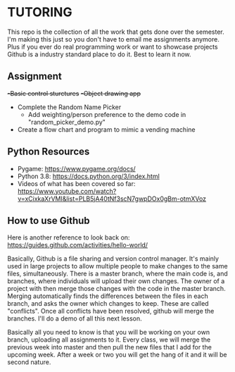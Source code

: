# TUTORING

This repo is the collection of all the work that gets done over the semester. I'm making this just so you don't have to email me assignments anymore. Plus if you ever do real programming work or want to showcase projects Github is a industry standard place to do it. Best to learn it now.

## Assignment

~~-Basic control sturctures~~
~~-Object drawing app~~
- Complete the Random Name Picker
	- Add weighting/person preference to the demo code in "random_picker_demo.py"
- Create a flow chart and program to mimic a vending machine

## Python Resources

- Pygame: https://www.pygame.org/docs/
- Python 3.8: https://docs.python.org/3/index.html
- Videos of what has been covered so far: https://www.youtube.com/watch?v=xCixkaXrVMI&list=PLB5jA40tNf3scN7gwpDOx0gBm-otmXVoz

## How to use Github

Here is another reference to look back on: https://guides.github.com/activities/hello-world/

Basically, Github is a file sharing and version control manager. It's mainly used in large projects to allow multiple people to make changes to the same files, simultaneously. There is a master branch, where the main code is, and branches, where individuals will upload their own changes. The owner of a project with then merge those changes with the code in the master branch. Merging automatically finds the differences between the files in each branch, and asks the owner which changes to keep. These are called "conflicts". Once all conflicts have been resolved, github will merge the branches. I'll do a demo of all this next lesson.

Basically all you need to know is that you will be working on your own branch, uploading all assignments to it. Every class, we will merge the previous week into master and then pull the new files that I add for the upcoming week. After a week or two you will get the hang of it and it will be second nature.
